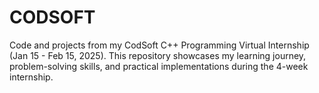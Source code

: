 # CODSOFT
Code and projects from my CodSoft C++ Programming Virtual Internship (Jan 15 - Feb 15, 2025). This repository showcases my learning journey, problem-solving skills, and practical implementations during the 4-week internship.

